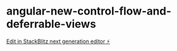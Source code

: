 # angular-new-control-flow-and-deferrable-views

[Edit in StackBlitz next generation editor ⚡️](https://stackblitz.com/~/github.com/xhani-manolis-trungu/angular-new-control-flow-and-deferrable-views)